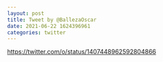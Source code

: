 ```yaml
--- 
layout: post 
title: Tweet by @BallezaOscar 
date: 2021-06-22 1624396961 
categories: twitter 
--- 
```

https://twitter.com/o/status/1407448962592804866